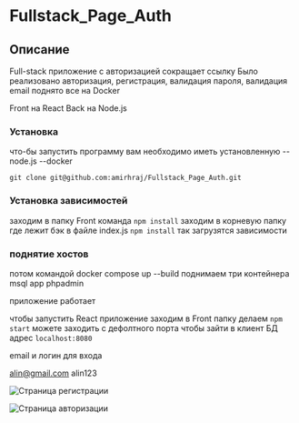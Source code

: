 # Fullstack_Page_Auth
## Описание
Full-stack приложение с авторизацией сокращает ссылку 
Было реализовано авторизация, регистрация, валидация пароля, валидация email
поднято все на Docker

Front на React
Back на Node.js

### Установка
что-бы запустить программу вам необходимо иметь установленную 
--node.js
--docker
```
git clone git@github.com:amirhraj/Fullstack_Page_Auth.git
```

### Установка зависимостей
заходим в папку Front  команда 
``` npm install ```
заходим в корневую папку где лежит бэк в файле index.js
``` npm install ```
так загрузятся зависимости

### поднятие хостов
потом командой  docker compose up --build  поднимаем три контейнера 
msql
app 
phpadmin

приложение работает 

чтобы запустить React приложение заходим в Front папку делаем ``` npm start ```  можете заходить с дефолтного порта
чтобы зайти в клиент БД адрес
``` localhost:8080  ```

email и логин для входа

alin@gmail.com
alin123

![Страница регистрации](https://github.com/amirhraj/Fullstack_Page_Auth/blob/main/Auth.PNG)

![Страница авторизации](https://github.com/amirhraj/Fullstack_Page_Auth/blob/main/Registration.PNG)
